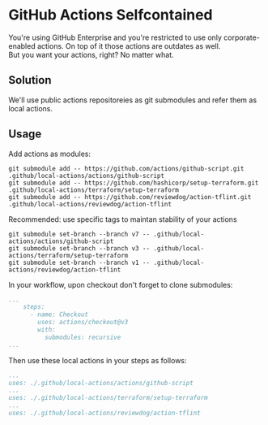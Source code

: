 # GitHub Actions Selfcontained

You're using GitHub Enterprise and you're restricted to use only corporate-enabled actions. On top of it those actions are outdates as well.  
But you want your actions, right? No matter what.

## Solution

We'll use public actions repositoreies as git submodules and refer them as local actions.

## Usage

Add actions as modules:

``` shell
git submodule add -- https://github.com/actions/github-script.git .github/local-actions/actions/github-script
git submodule add -- https://github.com/hashicorp/setup-terraform.git .github/local-actions/terraform/setup-terraform
git submodule add -- https://github.com/reviewdog/action-tflint.git .github/local-actions/reviewdog/action-tflint
```

Recommended: use specific tags to maintan stability of your actions

``` shell
git submodule set-branch --branch v7 -- .github/local-actions/actions/github-script
git submodule set-branch --branch v3 -- .github/local-actions/terraform/setup-terraform
git submodule set-branch --branch v1 -- .github/local-actions/reviewdog/action-tflint
```

In your workflow, upon checkout don't forget to clone submodules:

``` yaml
...
    steps:
      - name: Checkout
        uses: actions/checkout@v3
        with:
          submodules: recursive
...
```

Then use these local actions in your steps as follows:

``` yaml
...
uses: ./.github/local-actions/actions/github-script
...
uses: ./.github/local-actions/terraform/setup-terraform
...
uses: ./.github/local-actions/reviewdog/action-tflint
```
